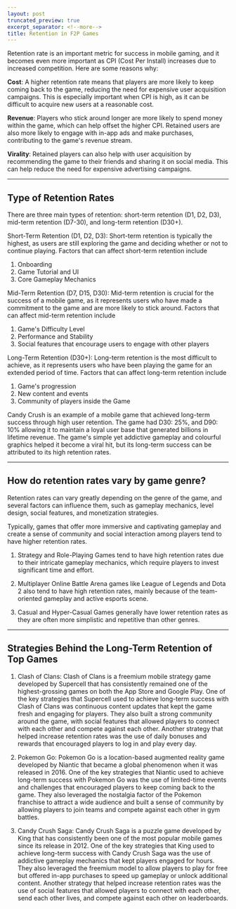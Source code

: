 ```yaml
---
layout: post
truncated_preview: true
excerpt_separator: <!--more-->
title: Retention in F2P Games
---
```

<!--more-->
Retention rate is an important metric for success in mobile gaming, and it becomes even more important as CPI (Cost Per Install) increases due to increased competition. Here are some reasons why:

**Cost**: A higher retention rate means that players are more likely to keep coming back to the game, reducing the need for expensive user acquisition campaigns. This is especially important when CPI is high, as it can be difficult to acquire new users at a reasonable cost.

**Revenue**: Players who stick around longer are more likely to spend money within the game, which can help offset the higher CPI. Retained users are also more likely to engage with in-app ads and make purchases, contributing to the game's revenue stream.

**Virality**: Retained players can also help with user acquisition by recommending the game to their friends and sharing it on social media. This can help reduce the need for expensive advertising campaigns.

---

## Type of Retention Rates

There are three main types of retention: short-term retention (D1, D2, D3), mid-term retention (D7-30), and long-term retention (D30+).

Short-Term Retention (D1, D2, D3): Short-term retention is typically the highest, as users are still exploring the game and deciding whether or not to continue playing. Factors that can affect short-term retention include 

1. Onboarding 
2. Game Tutorial and UI 
3. Core Gameplay Mechanics

Mid-Term Retention (D7, D15, D30): Mid-term retention is crucial for the success of a mobile game, as it represents users who have made a commitment to the game and are more likely to stick around. Factors that can affect mid-term retention include 

1. Game's Difficulty Level
2. Performance and Stability
3. Social features that encourage users to engage with other players

Long-Term Retention (D30+): Long-term retention is the most difficult to achieve, as it represents users who have been playing the game for an extended period of time. Factors that can affect long-term retention include 

1. Game's progression
2. New content and events
3. Community of players inside the Game 

Candy Crush is an example of a mobile game that achieved long-term success through high user retention. The game had D30: 25%, and D90: 10% allowing it to maintain a loyal user base that generated billions in lifetime revenue. The game's simple yet addictive gameplay and colourful graphics helped it become a viral hit, but its long-term success can be attributed to its high retention rates. 

---

## How do retention rates vary by game genre? 

Retention rates can vary greatly depending on the genre of the game, and several factors can influence them, such as gameplay mechanics, level design, social features, and monetization strategies. 

Typically, games that offer more immersive and captivating gameplay and create a sense of community and social interaction among players tend to have higher retention rates. 

1. Strategy and Role-Playing Games tend to have high retention rates due to their intricate gameplay mechanics, which require players to invest significant time and effort. 

2. Multiplayer Online Battle Arena games like League of Legends and Dota 2 also tend to have high retention rates, mainly because of the team-oriented gameplay and active esports scene. 

3. Casual and Hyper-Casual Games generally have lower retention rates as they are often more simplistic and repetitive than other genres. 


---

## Strategies Behind the Long-Term Retention of Top Games

1. Clash of Clans: Clash of Clans is a freemium mobile strategy game developed by Supercell that has consistently remained one of the highest-grossing games on both the App Store and Google Play. One of the key strategies that Supercell used to achieve long-term success with Clash of Clans was continuous content updates that kept the game fresh and engaging for players. They also built a strong community around the game, with social features that allowed players to connect with each other and compete against each other. Another strategy that helped increase retention rates was the use of daily bonuses and rewards that encouraged players to log in and play every day.

2. Pokemon Go: Pokemon Go is a location-based augmented reality game developed by Niantic that became a global phenomenon when it was released in 2016. One of the key strategies that Niantic used to achieve long-term success with Pokemon Go was the use of limited-time events and challenges that encouraged players to keep coming back to the game. They also leveraged the nostalgia factor of the Pokemon franchise to attract a wide audience and built a sense of community by allowing players to join teams and compete against each other in gym battles.

3. Candy Crush Saga: Candy Crush Saga is a puzzle game developed by King that has consistently been one of the most popular mobile games since its release in 2012. One of the key strategies that King used to achieve long-term success with Candy Crush Saga was the use of addictive gameplay mechanics that kept players engaged for hours. They also leveraged the freemium model to allow players to play for free but offered in-app purchases to speed up gameplay or unlock additional content. Another strategy that helped increase retention rates was the use of social features that allowed players to connect with each other, send each other lives, and compete against each other on leaderboards.
